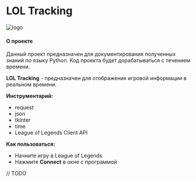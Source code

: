 # LOL Tracking

![logo](https://psv4.userapi.com/c856536/u386123976/docs/d16/c394731411e4/bandicam_2020-05-13_20-54-08-484.jpg?extra=sggLDvELlQD2eywH4YiMbP8sZQHIffTyvry1Nm5ccIdlBBHYCEGdxt_oFBDwo6N1UP3BN8rSnlX7OK8bEDRUgOPPg6WhsDD1EX4OO2y_134xFvmVZVPypezfA94Dp41lP6Tq6rgUT5tQ9BdipK_Cr7MVIQ)

#### О проекте

Данный проект предназначен для документирования полученных знаний по языку Python. Код проекта будет дорабатываться с
течением времени.

**LOL Tracking** - предназначен для отображения игровой информации в реальном времени.

**Инструментарий:**
* request
* json
* tkinter
* time
* League of Legends Client API

**Как пользоваться:**
* Начните игру в League of Legends
* Нажмите **Connect** в окне с программой

// TODO
